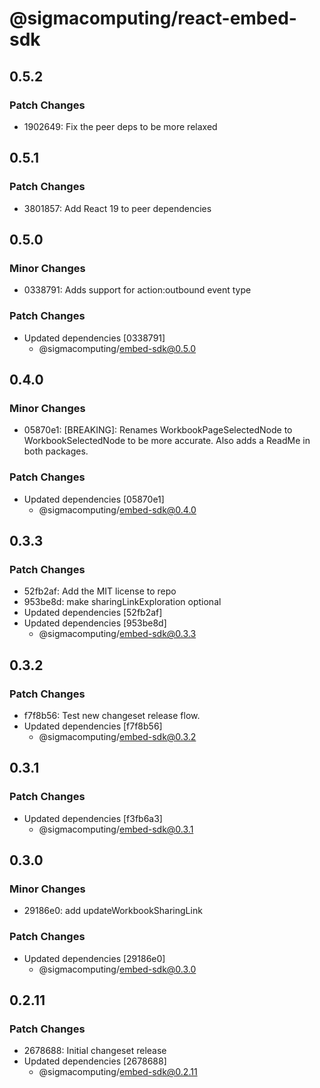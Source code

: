 # @sigmacomputing/react-embed-sdk

## 0.5.2

### Patch Changes

- 1902649: Fix the peer deps to be more relaxed

## 0.5.1

### Patch Changes

- 3801857: Add React 19 to peer dependencies

## 0.5.0

### Minor Changes

- 0338791: Adds support for action:outbound event type

### Patch Changes

- Updated dependencies [0338791]
  - @sigmacomputing/embed-sdk@0.5.0

## 0.4.0

### Minor Changes

- 05870e1: [BREAKING]: Renames WorkbookPageSelectedNode to WorkbookSelectedNode to be more accurate. Also adds a ReadMe in both packages.

### Patch Changes

- Updated dependencies [05870e1]
  - @sigmacomputing/embed-sdk@0.4.0

## 0.3.3

### Patch Changes

- 52fb2af: Add the MIT license to repo
- 953be8d: make sharingLinkExploration optional
- Updated dependencies [52fb2af]
- Updated dependencies [953be8d]
  - @sigmacomputing/embed-sdk@0.3.3

## 0.3.2

### Patch Changes

- f7f8b56: Test new changeset release flow.
- Updated dependencies [f7f8b56]
  - @sigmacomputing/embed-sdk@0.3.2

## 0.3.1

### Patch Changes

- Updated dependencies [f3fb6a3]
  - @sigmacomputing/embed-sdk@0.3.1

## 0.3.0

### Minor Changes

- 29186e0: add updateWorkbookSharingLink

### Patch Changes

- Updated dependencies [29186e0]
  - @sigmacomputing/embed-sdk@0.3.0

## 0.2.11

### Patch Changes

- 2678688: Initial changeset release
- Updated dependencies [2678688]
  - @sigmacomputing/embed-sdk@0.2.11
